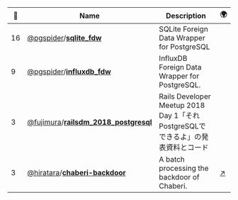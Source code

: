 |:star2: | Name | Description | 🌍|
|---|---|---|---|
|16|[@pgspider](https://github.com/pgspider)/[**sqlite_fdw**](https://github.com/pgspider/sqlite_fdw)|SQLite Foreign Data Wrapper for PostgreSQL||
|9|[@pgspider](https://github.com/pgspider)/[**influxdb_fdw**](https://github.com/pgspider/influxdb_fdw)|InfluxDB Foreign Data Wrapper for PostgreSQL.||
|3|[@fujimura](https://github.com/fujimura)/[**railsdm_2018_postgresql**](https://github.com/fujimura/railsdm_2018_postgresql)|Rails Developer Meetup 2018 Day 1「それPostgreSQLでできるよ」の発表資料とコード||
|3|[@hiratara](https://github.com/hiratara)/[**chaberi-backdoor**](https://github.com/hiratara/chaberi-backdoor)|A batch processing the backdoor of Chaberi.|[:arrow_upper_right:](http://hiratara.dyndns.org/chaberi/)|

